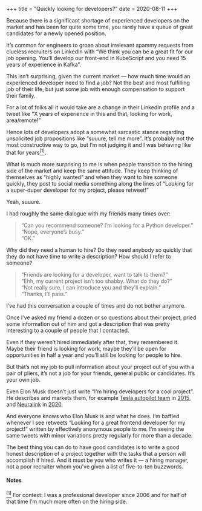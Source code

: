 +++
title = "Quickly looking for developers?"
date = 2020-08-11
+++

Because there is a significant shortage of experienced developers on the market
and has been for quite some time, you rarely have a queue of great candidates
for a newly opened position.

It’s common for engineers to groan about irrelevant spammy requests from
clueless recruiters on LinkedIn with “We think you can be a great fit for our
job opening. You’ll develop our front-end in KubeScript and you need 15 years of
experience in Kafka”.

This isn’t surprising, given the current market — how much time would an
experienced developer need to find a job? Not the best and most fulfilling job
of their life, but just some job with enough compensation to support their
family.

For a lot of folks all it would take are a change in their LinkedIn profile and
a tweet like “X years of experience in this and that, looking for work,
area/remote!”

Hence lots of developers adopt a somewhat sarcastic stance regarding unsolicited
job propositions like “suuure, tell me more”. It’s probably not the most
constructive way to go, but I’m not judging it and I was behaving like that for
years[<sup id="back1">\[1\]</sup>](#note1).

What is much more surprising to me is when people transition to the hiring side
of the market and keep the same attitude. They keep thinking of themselves as
"highly wanted" and when they want to hire someone quickly, they post to social
media something along the lines of “Looking for a super-duper developer for my
project, please retweet!”

Yeah, suuure.

I had roughly the same dialogue with my friends many times over:

> “Can you recommend someone? I’m looking for a Python developer.”  
> “Nope, everyone’s busy.”  
> “OK.”

Why did they need a human to hire? Do they need anybody so quickly that they do
not have time to write a description? How should I refer to someone?

> “Friends are looking for a developer, want to talk to them?”  
> “Ehh, my current project isn’t too shabby. What do they do?”  
> “Not really sure, I can introduce you and they’ll explain.”  
> “Thanks, I’ll pass.”

I’ve had this conversation a couple of times and do not bother anymore.

Once I’ve asked my friend a dozen or so questions about their project, pried
some information out of him and got a description that was pretty interesting to
a couple of people that I contacted.

Even if they weren’t hired immediately after that, they remembered it. Maybe
their friend is looking for work, maybe they’ll be open for opportunities in
half a year and you’ll still be looking for people to hire.

But that’s not my job to pull information about your project out of you with a
pair of pliers, it’s not a job for your friends, general public or
candidates. It’s your own job.

Even Elon Musk doesn’t just write “I'm hiring developers for a cool project”. He
describes and markets them, for example
[Tesla autopilot team](https://twitter.com/elonmusk/status/667516705116065792) in
[2015](https://twitter.com/elonmusk/status/667519445414252544), and
[Neuralink](https://twitter.com/elonmusk/status/1284306733720940544) in
[2020](https://twitter.com/elonmusk/status/1284642001888047104).

And everyone knows who Elon Musk is and what he does. I’m baffled whenever I see
retweets “Looking for a great frontend developer for my project!”  written by
effectively anonymous people to me. I’m seeing the same tweets with minor
variations pretty regularly for more than a decade.

The best thing you can do to have good candidates is to write a good honest
description of a project together with the tasks that a person will accomplish
if hired. And it must be you who writes it — a hiring manager, not a poor
recruiter whom you've given a list of five-to-ten buzzwords.

#### Notes

[<sup id="note1">\[1\]</sup>](#back1) For context: I was a professional
developer since 2006 and for half of that time I’m much more often on the hiring
side.

